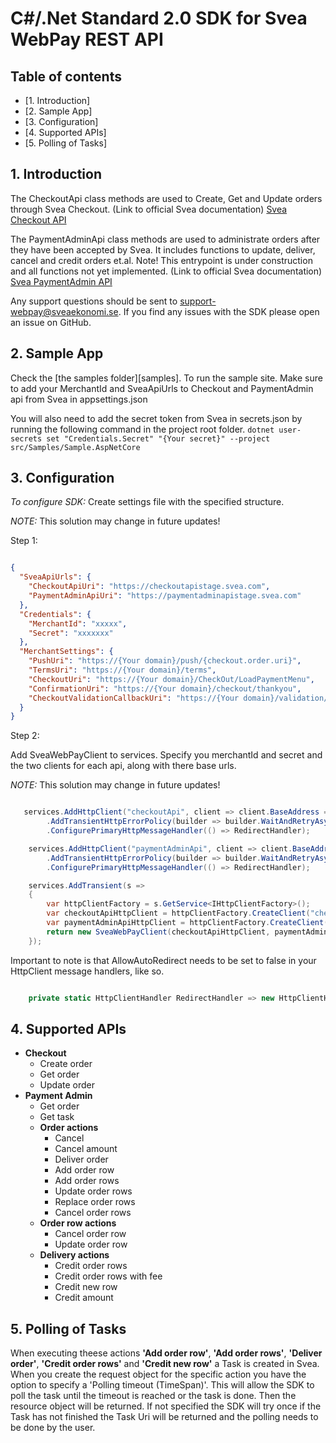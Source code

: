 # C#/.Net Standard 2.0 SDK for Svea WebPay REST API

## Table of contents
* [1. Introduction]
* [2. Sample App]
* [3. Configuration]
* [4. Supported APIs]
* [5. Polling of Tasks]


## 1. Introduction

The CheckoutApi class methods are used to Create, Get and Update orders through Svea Checkout. (Link to official Svea documentation) [Svea Checkout API](https://checkoutapi.svea.com/docs/html/)

The PaymentAdminApi class methods are used to administrate orders after they have been accepted by Svea. It includes functions to update, deliver, cancel and credit orders et.al. Note! This entrypoint is under construction and all functions not yet implemented. (Link to official Svea documentation) [Svea PaymentAdmin API](https://paymentadminapi.svea.com/documentation)

Any support questions should be sent to [support-webpay@sveaekonomi.se](mailto:support-webpay@sveaekonomi.se). If you find any issues with the SDK please open an issue on GitHub.

## 2. Sample App

Check the [the samples folder][samples].
To run the sample site. Make sure to add your MerchantId and SveaApiUrls to Checkout and PaymentAdmin api from Svea in appsettings.json

You will also need to add the secret token from Svea in secrets.json by running the following command in the project root folder.
`dotnet user-secrets set "Credentials.Secret" "{Your secret}" --project src/Samples/Sample.AspNetCore`

## 3. Configuration

*To configure SDK:*
Create settings file with the specified structure.

*NOTE:* This solution may change in future updates!

Step 1:

```json

{
  "SveaApiUrls": {
    "CheckoutApiUri": "https://checkoutapistage.svea.com",
    "PaymentAdminApiUri": "https://paymentadminapistage.svea.com"
  },
  "Credentials": {
    "MerchantId": "xxxxx",
    "Secret": "xxxxxxx"
  },
  "MerchantSettings": {
    "PushUri": "https://{Your domain}/push/{checkout.order.uri}",
    "TermsUri": "https://{Your domain}/terms",
    "CheckoutUri": "https://{Your domain}/CheckOut/LoadPaymentMenu",
    "ConfirmationUri": "https://{Your domain}/checkout/thankyou",
    "CheckoutValidationCallbackUri": "https://{Your domain}/validation/{checkout.order.uri}"
  }
}

```

Step 2:

Add SveaWebPayClient to services. Specify you merchantId and secret and the two clients for each api, along with there base urls.

*NOTE:* This solution may change in future updates!

```csharp

   services.AddHttpClient("checkoutApi", client => client.BaseAddress = checkoutUri)
        .AddTransientHttpErrorPolicy(builder => builder.WaitAndRetryAsync(SleepDurations))
        .ConfigurePrimaryHttpMessageHandler(() => RedirectHandler);

    services.AddHttpClient("paymentAdminApi", client => client.BaseAddress = paymentAdminUri)
        .AddTransientHttpErrorPolicy(builder => builder.WaitAndRetryAsync(SleepDurations))
        .ConfigurePrimaryHttpMessageHandler(() => RedirectHandler);

    services.AddTransient(s =>
    {
        var httpClientFactory = s.GetService<IHttpClientFactory>();
        var checkoutApiHttpClient = httpClientFactory.CreateClient("checkoutApi");
        var paymentAdminApiHttpClient = httpClientFactory.CreateClient("paymentAdminApi");
        return new SveaWebPayClient(checkoutApiHttpClient, paymentAdminApiHttpClient, new Svea.WebPay.SDK.Credentials(merchantId, secret), s.GetService<ILogger>());
    });

```

Important to note is that AllowAutoRedirect needs to be set to false in your HttpClient message handlers, like so.

```csharp

    private static HttpClientHandler RedirectHandler => new HttpClientHandler { AllowAutoRedirect = false };

```

## 4. Supported APIs

-   **Checkout**
    -   Create order
    -   Get order
    -   Update order
-   **Payment Admin**
    -   Get order
    -   Get task
    -   **Order actions**
        -   Cancel
        -   Cancel amount
        -   Deliver order
        -   Add order row
        -   Add order rows
        -   Update order rows
        -   Replace order rows
        -   Cancel order rows   
    -   **Order row actions**
        -   Cancel order row
        -   Update order row       
    -   **Delivery actions**
        -   Credit order rows
        -   Credit order rows with fee
        -   Credit new row 
        -   Credit amount


## 5. Polling of Tasks

When executing theese actions **'Add order row'**, **'Add order rows'**, **'Deliver order'**, **'Credit order rows'** and **'Credit new row'** a Task is created in Svea. When you create the request object
for the specific action you have the option to specify a 'Polling timeout (TimeSpan)'. This will allow the SDK to poll the task until the timeout is reached or the task is done.
Then the resource object will be returned. If not specified the SDK will try once if the Task has not finished the Task Uri will be returned and the polling needs to be done by the user.

